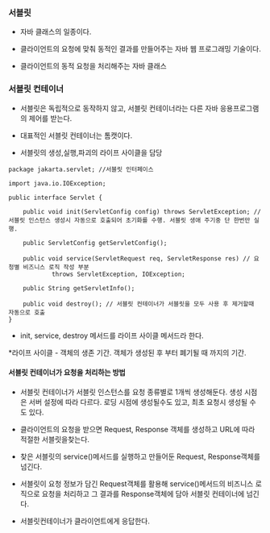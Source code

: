 ### 서블릿

* 자바 클래스의 일종이다.

* 클라이언트의 요청에 맞춰 동적인 결과를 만들어주는 자바 웹 프로그래밍 기술이다.

* 클라이언트의 동적 요청을 처리해주는 자바 클래스


### 서블릿 컨테이너

* 서블릿은 독립적으로 동작하지 않고, 서블릿 컨테이너라는 다른 자바 응용프로그램의 제어를 받는다.
 
* 대표적인 서블릿 컨테이너는 톰캣이다. 
 
* 서블릿의 생성,실행,파괴의 라이프 사이클을 담당
```
package jakarta.servlet; //서블릿 인터페이스

import java.io.IOException;

public interface Servlet {

    public void init(ServletConfig config) throws ServletException; //서블릿 인스턴스 생성시 자동으로 호출되어 초기화를 수행. 서블릿 생애 주기중 단 한번만 실행. 

    public ServletConfig getServletConfig();

    public void service(ServletRequest req, ServletResponse res) // 요청별 비즈니스 로직 작성 부분
            throws ServletException, IOException;

    public String getServletInfo();

    public void destroy(); // 서블릿 컨테이너가 서블릿을 모두 사용 후 제거할때 자동으로 호출
}
```
* init, service, destroy 메서드를 라이프 사이클 메서드라 한다.

*라이프 사이클 - 객체의 생존 기간. 객체가 생성된 후 부터 폐기될 때 까지의 기간.


#### 서블릿 컨테이너가 요청을 처리하는 방법

* 서블릿 컨테이너가 서블릿 인스턴스를 요청 종류별로 1개씩 생성해둔다. 생성 시점은 서버 설정에 따라 다르다. 로딩 시점에 생성될수도 있고, 최초 요청시 생성될 수도 있다.

* 클라이언트의 요청을 받으면 Request, Response 객체를 생성하고 URL에 따라 적절한 서블릿을찾는다.

* 찾은 서블릿의 service()메서드를 실행하고 만들어둔 Request, Response객체를 넘긴다.

* 서블릿이 요청 정보가 담긴 Request객체를 활용해 service()메서드의 비즈니스 로직으로 요청을 처리하고 그 결과를 Response객체에 담아 서블릿 컨테이너에 넘긴다.

* 서블릿컨테이너가 클라이언트에게 응답한다.
